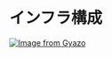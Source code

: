 # インフラ構成
[![Image from Gyazo](https://i.gyazo.com/1870641ea9edc5fe527308d8eea4de9c.png)](https://gyazo.com/1870641ea9edc5fe527308d8eea4de9c)

